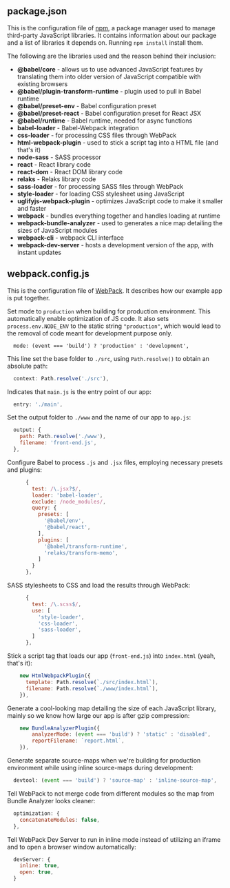 ## package.json

This is the configuration file of [npm](https://docs.npmjs.com/cli/npm), a package manager used to manage third-party JavaScript libraries. It contains information about our package and a list of libraries it depends on. Running `npm install` install them.

The following are the libraries used and the reason behind their inclusion:

* **@babel/core** - allows us to use advanced JavaScript features by translating them into older version of JavaScript compatible with existing browsers
* **@babel/plugin-transform-runtime** - plugin used to pull in Babel runtime
* **@babel/preset-env** - Babel configuration preset
* **@babel/preset-react** - Babel configuration preset for React JSX
* **@babel/runtime** - Babel runtime, needed for async functions
* **babel-loader** - Babel-Webpack integration
* **css-loader** - for processing CSS files through WebPack
* **html-webpack-plugin** - used to stick a script tag into a HTML file (and that's it)
* **node-sass** - SASS processor
* **react** - React library code
* **react-dom** - React DOM library code
* **relaks** - Relaks library code
* **sass-loader** - for processing SASS files through WebPack
* **style-loader** - for loading CSS stylesheet using JavaScript
* **uglifyjs-webpack-plugin** - optimizes JavaScript code to make it smaller and faster
* **webpack** - bundles everything together and handles loading at runtime
* **webpack-bundle-analyzer** - used to generates a nice map detailing the sizes of JavaScript modules
* **webpack-cli** - webpack CLI interface
* **webpack-dev-server** - hosts a development version of the app, with instant updates

## webpack.config.js

This is the configuration file of [WebPack](https://webpack.js.org/). It describes how our example app is put together.

Set mode to `production` when building for production environment. This automatically enable optimization of JS code. It also sets `process.env.NODE_ENV` to the static string `"production"`, which would lead to the removal of code meant for development purpose only.
```
  mode: (event === 'build') ? 'production' : 'development',
```

This line set the base folder to `./src`, using `Path.resolve()` to obtain an absolute path:
```javascript
  context: Path.resolve('./src'),
```

Indicates that `main.js` is the entry point of our app:
```javascript
  entry: './main',
```

Set the output folder to `./www` and the name of our app to `app.js`:
```javascript
  output: {
    path: Path.resolve('./www'),
    filename: 'front-end.js',
  },
```

Configure Babel to process `.js` and `.jsx` files, employing necessary presets and plugins:
```javascript
      {
        test: /\.jsx?$/,
        loader: 'babel-loader',
        exclude: /node_modules/,
        query: {
          presets: [
            '@babel/env',
            '@babel/react',
          ],
          plugins: [
            '@babel/transform-runtime',
            'relaks/transform-memo',
          ]
        }
      },
```        

SASS stylesheets to CSS and load the results through WebPack:
```javascript
      {
        test: /\.scss$/,
        use: [
          'style-loader',
          'css-loader',
          'sass-loader',
        ]
      },
```

Stick a script tag that loads our app (`front-end.js`) into `index.html` (yeah, that's it):
```javascript
    new HtmlWebpackPlugin({
      template: Path.resolve(`./src/index.html`),
      filename: Path.resolve(`./www/index.html`),
    }),
```

Generate a cool-looking map detailing the size of each JavaScript library, mainly so we know how large our app is after gzip compression:
```javascript    
    new BundleAnalyzerPlugin({
        analyzerMode: (event === 'build') ? 'static' : 'disabled',
        reportFilename: `report.html`,
    }),  
```

Generate separate source-maps when we're building for production environment while using inline source-maps during development:
```javascript
  devtool: (event === 'build') ? 'source-map' : 'inline-source-map',
```

Tell WebPack to not merge code from different modules so the map from Bundle Analyzer looks cleaner:
```javascript
  optimization: {
    concatenateModules: false,
  },
```

Tell WebPack Dev Server to run in inline mode instead of utilizing an iframe and to open a browser window automatically:
```javascript
  devServer: {
    inline: true,
    open: true,
  }
```
